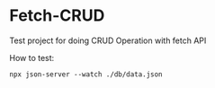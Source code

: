 # Fetch-CRUD
Test project for doing CRUD Operation with fetch API


How to test:

    npx json-server --watch ./db/data.json
